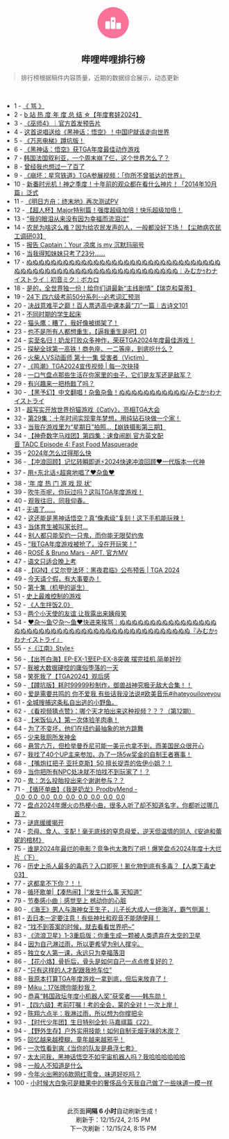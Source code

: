 <div align="center">
    <img src="./assets/icon_rank.png" alt="logo" />
    <h2>哔哩哔哩排行榜</h>
</div>

> 排行榜根据稿件内容质量，近期的数据综合展示，动态更新

<br />

<ul><li><span>1 - <a href=https://www.bilibili.com/BV1eZqiY8EiP target=_blank>《&nbsp;骂&nbsp;》</a></span></li><li><span>2 - <a href=https://www.bilibili.com/BV16mBMY4EsZ target=_blank>b&nbsp;站&nbsp;热&nbsp;度&nbsp;年&nbsp;度&nbsp;总&nbsp;结&nbsp;☆【年度套娃2024】</a></span></li><li><span>3 - <a href=https://www.bilibili.com/BV197qiYoEVn target=_blank>《巫师4》｜官方首发预告片</a></span></li><li><span>4 - <a href=https://www.bilibili.com/BV1nhBVYCE8A target=_blank>这首说唱送给《黑神话：悟空》！中国IP就该走向世界</a></span></li><li><span>5 - <a href=https://www.bilibili.com/BV1rmqSYyEtH target=_blank>《万恶电梯》蹲坑版！</a></span></li><li><span>6 - <a href=https://www.bilibili.com/BV1DgqqYHE4U target=_blank>《黑神话：悟空》获TGA年度最佳动作游戏</a></span></li><li><span>7 - <a href=https://www.bilibili.com/BV1sJBuYvEaK target=_blank>韩国法国叙利亚，一个周末崩了仨，这个世界怎么了？</a></span></li><li><span>8 - <a href=https://www.bilibili.com/BV1CAqSYyEBK target=_blank>曾经我也想过一了百了</a></span></li><li><span>9 - <a href=https://www.bilibili.com/BV1yqBMYPENa target=_blank>《崩坏：星穹铁道》TGA参展视频：「你所不曾抵达的世界」</a></span></li><li><span>10 - <a href=https://www.bilibili.com/BV1nvBLYUEzn target=_blank>新番时光机！神之季度！十年前的观众都在看什么神片！「2014年10月篇」泛式</a></span></li><li><span>11 - <a href=https://www.bilibili.com/BV1b3B3YUE6a target=_blank>《明日方舟：终末地》再次测试PV</a></span></li><li><span>12 - <a href=https://www.bilibili.com/BV1X6q2YQEYn target=_blank>【超人杯】Major特别篇！强度超级加倍！快乐超级加倍！</a></span></li><li><span>13 - <a href=https://www.bilibili.com/BV1n5qhYsERk target=_blank>“我的眼泪从来没有因为幸福而流泪过”</a></span></li><li><span>14 - <a href=https://www.bilibili.com/BV1Mfq8YiEQb target=_blank>农民为啥这么难？因为给农民发声的人，一般都没好下场！【尘肺病农民工调研03】</a></span></li><li><span>15 - <a href=https://www.bilibili.com/BV1YUq8YGEvS target=_blank>报告&nbsp;Captain：Your&nbsp;凉席&nbsp;is&nbsp;my&nbsp;沉默玛丽号</a></span></li><li><span>16 - <a href=https://www.bilibili.com/BV183qqYDEFB target=_blank>当我得知妹妹只考了23分……</a></span></li><li><span>17 - <a href=https://www.bilibili.com/BV1Y9iZYUE6y target=_blank>ぬぬぬぬぬぬぬぬぬぬぬぬぬぬぬぬぬぬぬぬぬぬぬぬぬぬぬぬぬぬぬぬぬぬぬぬぬぬぬぬぬぬぬぬぬぬぬぬぬぬぬぬぬぬぬぬぬぬぬ￤みむかｩわナイストライ￤初音ミク￤ボカロ</a></span></li><li><span>18 - <a href=https://www.bilibili.com/BV1wFBMY8E3v target=_blank>是的，全世界独一份！给你们讲最新“主线剧情”【瑞克和莫蒂】</a></span></li><li><span>19 - <a href=https://www.bilibili.com/BV15yqDYiE2t target=_blank>24下&nbsp;四六级考前50分系列--必考词汇预测</a></span></li><li><span>20 - <a href=https://www.bilibili.com/BV14iq4Y9Eow target=_blank>决战意难平之巅！百人票选高中课本最“刀”一篇｜古诗文101</a></span></li><li><span>21 - <a href=https://www.bilibili.com/BV1f6q8YmEQt target=_blank>不同时期的学生起床</a></span></li><li><span>22 - <a href=https://www.bilibili.com/BV1fHqhYSED8 target=_blank>猫头鹰：糟了，我好像被绑架了！</a></span></li><li><span>23 - <a href=https://www.bilibili.com/BV1KRBuYrEfX target=_blank>也不是所有人都想重生，【逼我重生是吧】01</a></span></li><li><span>24 - <a href=https://www.bilibili.com/BV1g8BgYmEPn target=_blank>实至名归！奶龙打败众多神作，荣获TGA2024年度最佳游戏！</a></span></li><li><span>25 - <a href=https://www.bilibili.com/BV12rB5YRE15 target=_blank>探秘全球第一高铁！商务座、一二等座，到底吃什么？</a></span></li><li><span>26 - <a href=https://www.bilibili.com/BV1XBBEYVEWx target=_blank>火柴人VS动画师&nbsp;第十一集&nbsp;受害者（Victim）</a></span></li><li><span>27 - <a href=https://www.bilibili.com/BV1p5qhYsEW6 target=_blank>《鸣潮》TGA2024宣传视频&nbsp;|&nbsp;每一次抉择</a></span></li><li><span>28 - <a href=https://www.bilibili.com/BV1ktqzYmEGW target=_blank>一口气盘点那些生活在你家里的虫子，它们是友军还是敌军？</a></span></li><li><span>29 - <a href=https://www.bilibili.com/BV1g4BgYSEtv target=_blank>有兴趣来一把杨戬了吗？</a></span></li><li><span>30 - <a href=https://www.bilibili.com/BV1vPqzYPECi target=_blank>【黑予幻】中文翻唱！杂鱼杂鱼！ぬぬぬぬぬぬぬぬぬぬぬ/みむかｩわナイストライ</a></span></li><li><span>31 - <a href=https://www.bilibili.com/BV1XfqaYVEAA target=_blank>超写实开放世界扮猫游戏《Catly》，亮相TGA大会</a></span></li><li><span>32 - <a href=https://www.bilibili.com/BV1FoqhYdEHT target=_blank>第29集：十年时间实现童年梦想，用纯钻石块做一个家！</a></span></li><li><span>33 - <a href=https://www.bilibili.com/BV1Gkq2YHENw target=_blank>当我在游戏里为“星期日”拍照...【崩铁摄影第三期】</a></span></li><li><span>34 - <a href=https://www.bilibili.com/BV1KQqvY1EyY target=_blank>【神奇数字马戏团】第四集：速食闹剧&nbsp;官方英文配音&nbsp;TADC&nbsp;Episode&nbsp;4:&nbsp;Fast&nbsp;Food&nbsp;Masquerade</a></span></li><li><span>35 - <a href=https://www.bilibili.com/BV1xSqhYhEH9 target=_blank>2024年怎么过得那么快</a></span></li><li><span>36 - <a href=https://www.bilibili.com/BV1yMqhYbEvU target=_blank>【冲浪回顾】记忆转瞬即逝⚡2024快速冲浪回顾❤一代版本一代神</a></span></li><li><span>37 - <a href=https://www.bilibili.com/BV14ZqDYoEfF target=_blank>用⚡东北话⚡超爽地唱了♥杂鱼♥</a></span></li><li><span>38 - <a href=https://www.bilibili.com/BV1KhBMYuEXN target=_blank>‘年&nbsp;度&nbsp;热&nbsp;门&nbsp;游&nbsp;戏&nbsp;现&nbsp;状’</a></span></li><li><span>39 - <a href=https://www.bilibili.com/BV18gqzYFE2X target=_blank>吹牛币呢，你玩过吗？这叫TGA年度游戏！</a></span></li><li><span>40 - <a href=https://www.bilibili.com/BV1jdqmYhEFF target=_blank>观我往旧，同我仰春。</a></span></li><li><span>41 - <a href=https://www.bilibili.com/BV18RqzYFETB target=_blank>无语了……</a></span></li><li><span>42 - <a href=https://www.bilibili.com/BV1khq8Y9ErT target=_blank>这还能是黑神话悟空？真“像素级”复刻！这下手机能玩辣！</a></span></li><li><span>43 - <a href=https://www.bilibili.com/BV1CgqQYmEpa target=_blank>当体育生被叫家长时...</a></span></li><li><span>44 - <a href=https://www.bilibili.com/BV1Sqq6Y8EZ8 target=_blank>别人都只能契约一只鬼，而你能无限契约鬼</a></span></li><li><span>45 - <a href=https://www.bilibili.com/BV1FKBMYxEQo target=_blank>“我TGA年度游戏被抢了，没在开玩笑！”</a></span></li><li><span>46 - <a href=https://www.bilibili.com/BV1tbq3YVErZ target=_blank>ROSÉ&nbsp;&amp;&nbsp;Bruno&nbsp;Mars&nbsp;-&nbsp;APT.&nbsp;官方MV</a></span></li><li><span>47 - <a href=https://www.bilibili.com/BV1UbBMYzEgK target=_blank>语文只适合晚上考</a></span></li><li><span>48 - <a href=https://www.bilibili.com/BV1o5qBYqE6v target=_blank>【IGN】《艾尔登法环：黑夜君临》公布预告&nbsp;|&nbsp;TGA&nbsp;2024</a></span></li><li><span>49 - <a href=https://www.bilibili.com/BV1krBMYhE7K target=_blank>今天请个假，有大事要办！</a></span></li><li><span>50 - <a href=https://www.bilibili.com/BV1LNqzYeET5 target=_blank>第十集（机甲的诞生）</a></span></li><li><span>51 - <a href=https://www.bilibili.com/BV1UtBMYgEUu target=_blank>史上最难控制的游戏</a></span></li><li><span>52 - <a href=https://www.bilibili.com/BV1VGqXYKE6x target=_blank>《人生拌饭2.0》</a></span></li><li><span>53 - <a href=https://www.bilibili.com/BV16cq1Y8EQM target=_blank>两个小天使的友谊&nbsp;让我露出来姨母笑</a></span></li><li><span>54 - <a href=https://www.bilibili.com/BV1gKqUY9E4L target=_blank>❤杂～鱼♡杂～鱼❤快进来挨骂￤ぬぬぬぬぬぬぬぬぬぬぬぬぬぬぬぬぬぬぬぬぬぬぬぬぬぬぬぬぬぬぬぬぬぬぬぬぬぬぬぬぬぬぬぬぬ『みむかｩわナイストライ』</a></span></li><li><span>55 - <a href=https://www.bilibili.com/BV19WBgYDEGP target=_blank>⚡《江南》Style⚡</a></span></li><li><span>56 - <a href=https://www.bilibili.com/BV1mWq8YbET9 target=_blank>【出苍白海】EP-EX-1至EP-EX-8突袭&nbsp;摆完挂机&nbsp;简单好抄</a></span></li><li><span>57 - <a href=https://www.bilibili.com/BV1R2qDYPE9x target=_blank>我被大数据硬控的庸俗堕落的一天</a></span></li><li><span>58 - <a href=https://www.bilibili.com/BV1DTqqYWEQq target=_blank>笑死我了【TGA2024】观后感</a></span></li><li><span>59 - <a href=https://www.bilibili.com/BV1o7qKYLEbd target=_blank>【蹲坑版】耗时99999秒制作，御兽战神究极无敌大合集！！</a></span></li><li><span>60 - <a href=https://www.bilibili.com/BV1MEqDYWEiJ target=_blank>爱是需要共鸣的&nbsp;你不爱我&nbsp;有些话我没法说#欧美音乐#ihateyouiloveyou</a></span></li><li><span>61 - <a href=https://www.bilibili.com/BV1TEqDYWESN target=_blank>全城搜捕这条私自出逃的小野鱼。</a></span></li><li><span>62 - <a href=https://www.bilibili.com/BV1xtqCYPEpB target=_blank>《看视频猜点赞》：哪个天才拍出来这种视频？？？（第12期）</a></span></li><li><span>63 - <a href=https://www.bilibili.com/BV1SJqCYzEL7 target=_blank>【米饭仙人】第一次体验羊肉串！</a></span></li><li><span>64 - <a href=https://www.bilibili.com/BV1FVBGYTELZ target=_blank>为了不变坏，他们在纽约最抽象的地方跳舞</a></span></li><li><span>65 - <a href=https://www.bilibili.com/BV1b5qzY4E47 target=_blank>少来我厕所发神金</a></span></li><li><span>66 - <a href=https://www.bilibili.com/BV1tAqYY6Erv target=_blank>悬赏六万，但检举曼乔尼可能一美元也拿不到，而美国民众很开心</a></span></li><li><span>67 - <a href=https://www.bilibili.com/BV1eSqaYJEf3 target=_blank>我找了40个UP主来参加，办了一场5w奖金的自制王者赛事！</a></span></li><li><span>68 - <a href=https://www.bilibili.com/BV1req8YQEc5 target=_blank>【嘴炮扛把子&nbsp;亚托克斯】50&nbsp;擅长捉弄的佐伊小姐？！</a></span></li><li><span>69 - <a href=https://www.bilibili.com/BV1iZBgYtEjn target=_blank>当你把所有NPC处决就不怕找不到玩家了！？</a></span></li><li><span>70 - <a href=https://www.bilibili.com/BV1uuqUYQEQk target=_blank>鬼：怎么投胎投出来个谢谢参与？？</a></span></li><li><span>71 - <a href=https://www.bilibili.com/BV1cdqhY4EJA target=_blank>【循环单曲】《我是奶龙》ProdbyMend&nbsp;-&nbsp;0.0&nbsp;&nbsp;0.0&nbsp;&nbsp;0.0&nbsp;&nbsp;0.0&nbsp;&nbsp;0.0&nbsp;&nbsp;0.0&nbsp;&nbsp;0.0&nbsp;&nbsp;0.0&nbsp;&nbsp;0.0</a></span></li><li><span>72 - <a href=https://www.bilibili.com/BV1vQqeYdEbx target=_blank>盘点2024年爆火の热梗小曲，很多人听了却不知道名字，你都听过哪几首？</a></span></li><li><span>73 - <a href=https://www.bilibili.com/BV1tcqhYPEyj target=_blank>谜底缓缓揭开</a></span></li><li><span>74 - <a href=https://www.bilibili.com/BV1ouBMYpEJt target=_blank>恋母、食人、支配！毫无底线的窒息母爱，逆天但温情的同人《安迪和蕾妮的棺材》</a></span></li><li><span>75 - <a href=https://www.bilibili.com/BV1CXB5Y7E8g target=_blank>谁是2024年最烂的电影？竞争也太激烈了吧！爆笑盘点2024年度十大烂片（下）</a></span></li><li><span>76 - <a href=https://www.bilibili.com/BV12wqhYYECZ target=_blank>历史上杀人最多的毒药？入口即死！氰化物到底有多毒？【人类下毒史03】</a></span></li><li><span>77 - <a href=https://www.bilibili.com/BV1ykqBYEEbR target=_blank>这都拿不下你？！！</a></span></li><li><span>78 - <a href=https://www.bilibili.com/BV1CAqSYyEZN target=_blank>循环歌单|【凑热闹】|“发生什么事&nbsp;天知道”</a></span></li><li><span>79 - <a href=https://www.bilibili.com/BV1BaqqYTEyS target=_blank>节奏感小曲｜感觉至上&nbsp;撼动你的心脏</a></span></li><li><span>80 - <a href=https://www.bilibili.com/BV1snqzYpEmJ target=_blank>《海王》男人与海神女王生子，儿子长大成人一统海洋，霸气侧漏！</a></span></li><li><span>81 - <a href=https://www.bilibili.com/BV12pq8YFEHv target=_blank>去日本一定要注意！有些神社和观音不能随便拜！</a></span></li><li><span>82 - <a href=https://www.bilibili.com/BV1e5q1YDEBx target=_blank>“找不到答案的时候，就去看看世界吧~”</a></span></li><li><span>83 - <a href=https://www.bilibili.com/BV1AuB5YmECQ target=_blank>《流浪卫星》1-3重启版：你重生成一颗被人类遗弃在太空的卫星</a></span></li><li><span>84 - <a href=https://www.bilibili.com/BV161q3YaEGd target=_blank>因为自己淋过雨，所以更希望为别人撑伞。</a></span></li><li><span>85 - <a href=https://www.bilibili.com/BV1AAqSY1Ejj target=_blank>独立女人第一课，永远只为幸福落泪</a></span></li><li><span>86 - <a href=https://www.bilibili.com/BV1tpBLYoELg target=_blank>【花小烙】骨折后，骨头是如何自己一点点修复好的？</a></span></li><li><span>87 - <a href=https://www.bilibili.com/BV1aRq8YMEXL target=_blank>“只有这样的人才配跟我抢车位”</a></span></li><li><span>88 - <a href=https://www.bilibili.com/BV17uBMYWErZ target=_blank>我原本打算TGA年度游戏一拿到底，但后来放弃了！</a></span></li><li><span>89 - <a href=https://www.bilibili.com/BV1jNq8YkEx1 target=_blank>Miku：17张牌你能秒我？</a></span></li><li><span>90 - <a href=https://www.bilibili.com/BV1BmBMY4Est target=_blank>恭喜“韩国政坛年度小机器人奖”获奖者——韩东勋！</a></span></li><li><span>91 - <a href=https://www.bilibili.com/BV1U7q8YYEaG target=_blank>【四六级】考前叮嘱！考的全会，蒙的全对！一次上岸！</a></span></li><li><span>92 - <a href=https://www.bilibili.com/BV1uXqUYpEeW target=_blank>陈翔六点半：我淋过雨，所以想为你撑把伞</a></span></li><li><span>93 - <a href=https://www.bilibili.com/BV18cqhYPEcy target=_blank>【时代少年团】生日特别企划·马嘉祺篇《22》</a></span></li><li><span>94 - <a href=https://www.bilibili.com/BV1PwqSYjEQv target=_blank>【野外生存】户外实用技能！如何自制无烟无味的木炭？</a></span></li><li><span>95 - <a href=https://www.bilibili.com/BV1oPq8YGEtz target=_blank>回忆越来越模糊，童年越来越邪乎！</a></span></li><li><span>96 - <a href=https://www.bilibili.com/BV1p2qSYLE2V target=_blank>一次性看到爽《当你的队友是悬浮七套》</a></span></li><li><span>97 - <a href=https://www.bilibili.com/BV1wPBgYvEAB target=_blank>太太问我，黑神话悟空不如宇宙机器人吗？我哈哈哈哈哈哈</a></span></li><li><span>98 - <a href=https://www.bilibili.com/BV19wqqYoEZQ target=_blank>一般人不知道是什么</a></span></li><li><span>99 - <a href=https://www.bilibili.com/BV1aMqzYhE6Z target=_blank>今年火出圈的6款网红零食，味道好吃吗？</a></span></li><li><span>100 - <a href=https://www.bilibili.com/BV1QiqhYgE4K target=_blank>小时候大白兔可是糖果中的奢侈品今天我自己做了一些味道一模一样</a></span></li></ul>

<br />

<p align=center>此页面<strong>间隔 6 小时</strong>自动刷新生成！<br>刷新于：12/15/24, 2:15 PM<br>下一次刷新：12/15/24, 8:15 PM</p>
